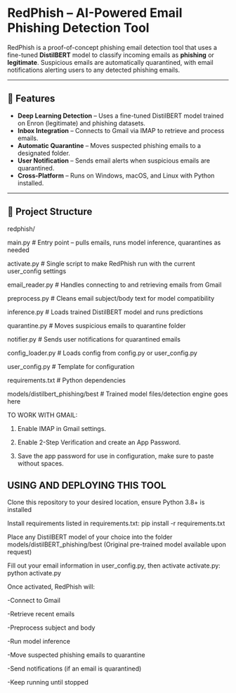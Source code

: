 # RedPhish – AI-Powered Email Phishing Detection Tool

RedPhish is a proof-of-concept phishing email detection tool that uses a fine-tuned **DistilBERT** model to classify incoming emails as **phishing** or **legitimate**.
Suspicious emails are automatically quarantined, with email notifications alerting users to any detected phishing emails.

---

## 📌 Features
- **Deep Learning Detection** – Uses a fine-tuned DistilBERT model trained on Enron (legitimate) and phishing datasets.
- **Inbox Integration** – Connects to Gmail via IMAP to retrieve and process emails.
- **Automatic Quarantine** – Moves suspected phishing emails to a designated folder.
- **User Notification** – Sends email alerts when suspicious emails are quarantined.
- **Cross-Platform** – Runs on Windows, macOS, and Linux with Python installed.

---

## 📂 Project Structure

redphish/

 main.py # Entry point – pulls emails, runs model inference, quarantines as needed

 activate.py # Single script to make RedPhish run with the current user_config settings

 email_reader.py # Handles connecting to and retrieving emails from Gmail

 preprocess.py # Cleans email subject/body text for model compatibility

 inference.py # Loads trained DistilBERT model and runs predictions

 quarantine.py # Moves suspicious emails to quarantine folder

 notifier.py # Sends user notifications for quarantined emails

 config_loader.py # Loads config from config.py or user_config.py

 user_config.py # Template for configuration

 requirements.txt # Python dependencies

 models/distilbert_phishing/best # Trained model files/detection engine goes here

TO WORK WITH GMAIL:

1. Enable IMAP in Gmail settings.

2. Enable 2-Step Verification and create an App Password.

3. Save the app password for use in configuration, make sure to paste without spaces.

## USING AND DEPLOYING THIS TOOL ##

Clone this repository to your desired location, ensure Python 3.8+ is installed

Install requirements listed in requirements.txt: 
pip install -r requirements.txt

Place any DistilBERT model of your choice into the folder models/distilBERT_phishing/best
(Original pre-trained model available upon request)

Fill out your email information in user_config.py, then activate activate.py: 
python activate.py

Once activated, RedPhish will:

-Connect to Gmail

-Retrieve recent emails

-Preprocess subject and body

-Run model inference

-Move suspected phishing emails to quarantine

-Send notifications (if an email is quarantined)

-Keep running until stopped
